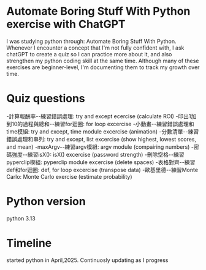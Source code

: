 # Automate Boring Stuff  With Python exercise with ChatGPT
I was studying python through: Automate Boring Stuff With Python. Whenever I encounter a concept that I'm not fully confident with, I ask chatGPT to create a quiz so I can practice more about it, and also strengthen my python coding skill at the same time. Although many of these exercises are beginner-level, I'm documenting them to track my growth over time.

# Quiz questions
-計算報酬率--練習錯誤處理: try and except ecercise (calculate ROI)
-印出1加到10的過程與總和--練習for迴圈: for loop excercise
-小動畫--練習錯誤處理和time模組: try and except, time module excercise (animation)
-分數清單--練習錯誤處理和串列: try and except, list excercise (show highest, lowest scores, and mean)
-maxArgv--練習argv模組: argv module (compairing numbers)
-密碼強度--練習isX(): isX() excercise (password strength)
-刪除空格--練習pyperclip模組: pyperclip module excercise (delete spaces)
-表格對齊--練習def和for迴圈: def, for loop excercise (transpose data)
-歐基里德--練習Monte Carlo: Monte Carlo exercise (estimate probability)

# Python version
python 3.13

# Timeline
started python in April,2025. Continuosly updating as I progress
